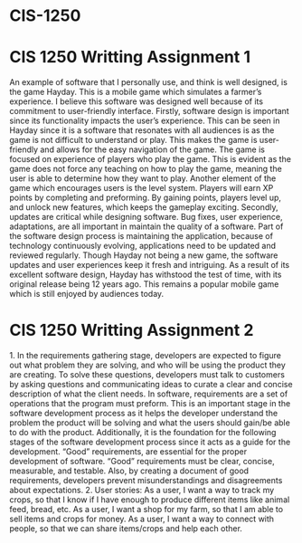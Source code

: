 # CIS-1250 
<html>

<head>
  <title>CIS*1250</title>
  <meta name="google" content="notranslate">
</head>

<body>
  <h1>CIS 1250 Writting Assignment 1</h1>
  <p>An example of software that I personally use, and think is well designed, is the game Hayday. This is a mobile game which simulates a farmer’s experience. I believe this software was designed well because of its commitment to user-friendly interface. Firstly, software design is important since its functionality impacts the user’s experience. This can be seen in Hayday since it is a software that resonates with all audiences is as the game is not difficult to understand or play. This makes the game is user-friendly and allows for the easy navigation of the game. The game is focused on experience of players who play the game. This is evident as the game does not force any teaching on how to play the game, meaning the user is able to determine how they want to play. Another element of the game which encourages users is the level system. Players will earn XP points by completing and preforming. By gaining points, players level up, and unlock new features, which keeps the gameplay exciting. Secondly, updates are critical while designing software. Bug fixes, user experience, adaptations, are all important in maintain the quality of a software. Part of the software design process is maintaining the application, because of technology continuously evolving, applications need to be updated and reviewed regularly. Though Hayday not being a new game, the software updates and user experiences keep it fresh and intriguing. As a result of its excellent software design, Hayday has withstood the test of time, with its original release being 12 years ago. This remains a popular mobile game which is still enjoyed by audiences today. </p>
</body>

<body>
  <h1>CIS 1250 Writting Assignment 2</h1>
  <p>1.	In the requirements gathering stage, developers are expected to figure out what problem they are solving, and who will be using the product they are creating. To solve these questions, developers must talk to customers by asking questions and communicating ideas to curate a clear and concise description of what the client needs. In software, requirements are a set of operations that the program must preform. This is an important stage in the software development process as it helps the developer understand the problem the product will be solving and what the users should gain/be able to do with the product. Additionally, it is the foundation for the following stages of the software development process since it acts as a guide for the development. “Good” requirements, are essential for the proper development of software. “Good” requirements must be clear, concise, measurable, and testable. Also, by creating a document of good requirements, developers prevent misunderstandings and disagreements about expectations.
    2.	User stories:
    As a user, I want a way to track my crops, so that I know if I have enough to produce different items like animal feed, bread, etc. 
    As a user, I want a shop for my farm, so that I am able to sell items and crops for money. 
    As a user, I want a way to connect with people, so that we can share items/crops and help each other. 
</p>
</body>

</html>
